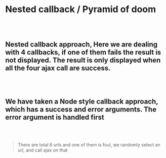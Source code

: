 <!-- @format -->

# Nested callback / Pyramid of doom

<br><br>

## Nested callback approach, Here we are dealing with 4 callbacks, if one of them fails the result is not displayed. The result is only displayed when all the four ajax call are success.

<br><br>

## We have taken a Node style callback approach, which has a success and error arguments. The error argument is handled first

<br><br>

> There are total 6 urls and one of them is foul, we randomly select an url, and call ajax on that
